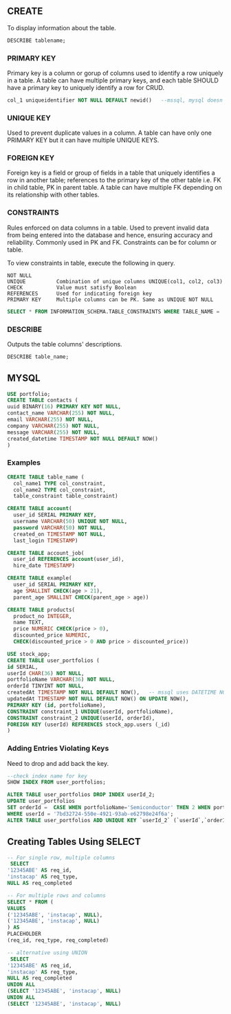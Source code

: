 ## CREATE

To display information about the table.

```sql
DESCRIBE tablename;
```

### PRIMARY KEY

Primary key is a column or gorup of columns used to identify a row uniquely in a table. A table can have multiple primary keys, and each table SHOULD have a primary key to uniquely identify a row for CRUD.

```sql
col_1 uniqueidentifier NOT NULL DEFAULT newid()   --mssql, mysql doesn't allow
```

### UNIQUE KEY

Used to prevent duplicate values in a column. A table can have only one PRIMARY KEY but it can have multiple UNIQUE KEYS.

### FOREIGN KEY

Foreign key is a field or group of fields in a table that uniquely identifies a row in another table; references to the primary key of the other table i.e. FK in child table, PK in parent table. A table can have multiple FK depending on its relationship with other tables.

### CONSTRAINTS

Rules enforced on data columns in a table. Used to prevent invalid data from being entered into the database and hence, ensuring accuracy and reliability.
Commonly used in PK and FK. Constraints can be for column or table.

To view constraints in table, execute the following in query.

```
NOT NULL
UNIQUE          Combination of unique columns UNIQUE(col1, col2, col3)
CHECK           Value must satisfy Boolean
REFERENCES      Used for indicating foreign key
PRIMARY KEY     Multiple columns can be PK. Same as UNIQUE NOT NULL
```

```sql
SELECT * FROM INFORMATION_SCHEMA.TABLE_CONSTRAINTS WHERE TABLE_NAME = 'lead_lot_tracking_shared_identifiers'
```

### DESCRIBE

Outputs the table columns' descriptions.

```sql
DESCRIBE table_name;
```

## MYSQL

```sql
USE portfolio;
CREATE TABLE contacts (
uuid BINARY(16) PRIMARY KEY NOT NULL,
contact_name VARCHAR(255) NOT NULL,
email VARCHAR(255) NOT NULL,
company VARCHAR(255) NOT NULL,
message VARCHAR(255) NOT NULL,
created_datetime TIMESTAMP NOT NULL DEFAULT NOW()
)
```

### Examples

```sql
CREATE TABLE table_name (
  col_name1 TYPE col_constraint,
  col_name2 TYPE col_constraint,
  table_constraint table_constraint)

CREATE TABLE account(
  user_id SERIAL PRIMARY KEY,
  username VARCHAR(50) UNIQUE NOT NULL,
  password VARCHAR(50) NOT NULL,
  created_on TIMESTAMP NOT NULL,
  last_login TIMESTAMP)

CREATE TABLE account_job(
  user_id REFERENCES account(user_id),
  hire_date TIMESTAMP)

CREATE TABLE example(
  user_id SERIAL PRIMARY KEY,
  age SMALLINT CHECK(age > 21),
  parent_age SMALLINT CHECK(parent_age > age))

CREATE TABLE products(
  product_no INTEGER,
  name TEXT,
  price NUMERIC CHECK(price > 0),
  discounted_price NUMERIC,
  CHECK(discounted_price > 0 AND price > discounted_price))
```

```sql
USE stock_app;
CREATE TABLE user_portfolios (
id SERIAL,
userId CHAR(36) NOT NULL,
portfolioName VARCHAR(36) NOT NULL,
orderId TINYINT NOT NULL,
createdAt TIMESTAMP NOT NULL DEFAULT NOW(),   -- mssql uses DATETIME NOT NULL DEFAULT CURRENT_TIMESTAMP
updatedAt TIMESTAMP NOT NULL DEFAULT NOW() ON UPDATE NOW(),
PRIMARY KEY (id, portfolioName),
CONSTRAINT constraint_1 UNIQUE(userId, portfolioName),
CONSTRAINT constraint_2 UNIQUE(userId, orderId),
FOREIGN KEY (userId) REFERENCES stock_app.users (_id)
)
```

### Adding Entries Violating Keys

Need to drop and add back the key.

```sql
--check index name for key
SHOW INDEX FROM user_portfolios;

ALTER TABLE user_portfolios DROP INDEX userId_2;
UPDATE user_portfolios
SET orderId =  CASE WHEN portfolioName='Semiconductor' THEN 2 WHEN portfolioName='Automobile' THEN 1 ELSE orderId END
WHERE userId = '7bd32724-550e-4921-93ab-e62798e24f6a';
ALTER TABLE user_portfolios ADD UNIQUE KEY `userId_2` (`userId`,`orderId`);
```

## Creating Tables Using SELECT

```sql
-- For single row, multiple columns
 SELECT
'12345ABE' AS req_id,
'instacap' AS req_type,
NULL AS req_completed
```

```sql
-- For multiple rows and columns
SELECT * FROM (
VALUES
('12345ABE', 'instacap', NULL),
('12345ABE', 'instacap', NULL)
) AS
PLACEHOLDER
(req_id, req_type, req_completed)
```

```sql
-- alternative using UNION
 SELECT
'12345ABE' AS req_id,
'instacap' AS req_type,
NULL AS req_completed
UNION ALL
(SELECT '12345ABE', 'instacap', NULL)
UNION ALL
(SELECT '12345ABE', 'instacap', NULL)
```
